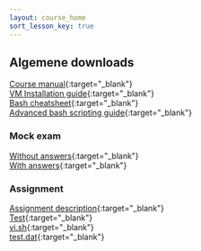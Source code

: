 ```yaml
---
layout: course_home
sort_lesson_key: true
---
```


## Algemene downloads
[Course manual](https://drive.google.com/file/d/1Xoe89Cm1fxADsfNxpQ9u2pSEww1Yzuql/view?usp=sharing){:target="_blank"}  
[VM Installation guide](https://drive.google.com/file/d/1DCvKVS_41La8SZ-LLM0Nyz2d81X0UevG/view?usp=sharing){:target="_blank"}  
[Bash cheatsheet](https://drive.google.com/file/d/1SNBZaT2PrzeZ-Qcd_yZeeqOaffpvbQRa/view?usp=sharing){:target="_blank"}  
[Advanced bash scripting guide](https://drive.google.com/file/d/1sDl0kuBK2AWgw5OaVpmEaDRJkotxpcHk/view?usp=sharing){:target="_blank"}  

### Mock exam
[Without answers](https://drive.google.com/file/d/1j8Z1P-uJGBi8X9mHhpl8UUPK6tETc-1E/view?usp=sharing){:target="_blank"}  
[With answers](https://drive.google.com/file/d/1a4tL7hhnMtaipqz2z3gSUgFyUF006WbD/view?usp=sharing){:target="_blank"}  

### Assignment
[Assignment description](https://drive.google.com/file/d/11bEWIrsjhfqswG647o66QxE5sxfDIAqd/view?usp=sharing){:target="_blank"}  
[Test](https://drive.google.com/file/d/1LZ5nMXPUcZ1KS0XOy1mgf_KDyqr6eZKV/view?usp=sharing){:target="_blank"}  
[vi.sh](https://drive.google.com/file/d/1QPFdZW3JgjXyUgM4m3rlB14CgIJUsiWg/view?usp=sharing){:target="_blank"}  
[test.dat](https://drive.google.com/file/d/1vsgwsg15eEq4bJexY2tF0CtELFes11Ha/view?usp=sharing){:target="_blank"}  
